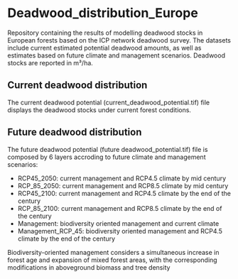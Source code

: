 # Deadwood_distribution_Europe
Repository containing the results of modelling deadwood stocks in European forests based on the ICP network deadwood survey. The datasets include current estimated potential deadwood amounts, as well as estimates based on future climate and management scenarios. Deadwood stocks are reported in m³/ha. 

## Current deadwood distribution 
The current deadwood potential (current_deadwood_potential.tif) file displays the deadwood stocks under current forest conditions. 

## Future deadwood distribution
The future deadwood potential (future deadwood_potential.tif) file is composed by 6 layers accroding to future climate and management scenarios: 
* RCP45_2050: current management and RCP4.5 climate by mid century
* RCP_85_2050: current management and RCP8.5 climate by mid century
* RCP45_2100: current management and RCP4.5 climate by the end of the century
* RCP_85_2100:  current management and RCP8.5 climate by the end of the century
* Management: biodiversity oriented  management and current climate
* Management_RCP_45: biodiversity oriented management and RCP4.5 climate by the end of the century

Biodiversity-oriented management considers a simultaneous increase in forest age and expansion of mixed forest areas,
with the corresponding modifications in aboveground biomass and tree density
